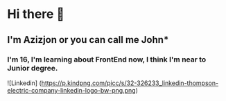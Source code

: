 # Hi there 👋
## I'm Azizjon or you can call me John*
### I'm 16, I'm learning about FrontEnd now, I think I'm near to Junior degree.

![Linkedin] (https://p.kindpng.com/picc/s/32-326233_linkedin-thompson-electric-company-linkedin-logo-bw-png.png)
